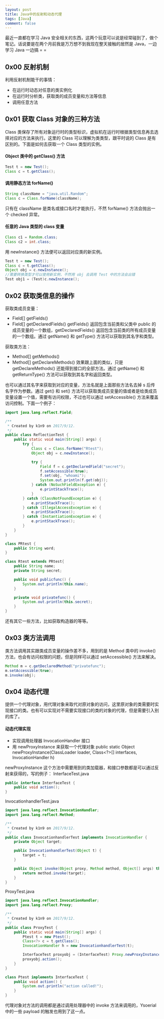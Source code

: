 ```yaml
---
layout: post
title: Java中的反射和动态代理
tags: [Java]
comment: false
---
```


最近一直都在学习 Java 安全相关的东西，这两个玩意可以说是经常碰到了，做个笔记。话说要是在两个月前我是万万想不到我现在整天接触的居然是 Java，一边学习 Java 一边搞 = =

## 0x00 反射机制
利用反射机制能干的事情：
- 在运行时动态对任意的类实例化
- 在运行时分析类，获取类的成员变量和方法等信息
- 调用任意方法

## 0x01 获取 Class 对象的三种方法
Class 类保存了所有对象运行时的类型标识，虚拟机在运行时根据类型信息再去选择对应的方法来执行。这里的 Class 可以理解为类类型，跟平时说的 Class 是有区别的。下面是如何去获取一个 Class 类型的实例。

#### Object 类中的 getClass() 方法
```java
Test t = new Test();
Class c = t.getClass();
```

#### 调用静态方法 forName()
```java
String className = "java.util.Random";
Class c = Class.forName(className);
```
只有在 className 是类名或接口名时才能执行，不然 forName() 方法会抛出一个 checked 异常。

#### 任意的 Java 类型的 class 变量
```java
Class c1 = Random.class;
Class c2 = int.class;
```

用 newInstance() 方法便可以返回对应类的新实例。
```java
Test t = new Test();
Class c = t.getClass();
Object obj = c.newInstance();
//需要转换类型才可以使用新实例，不然用 obj 去调用 Test 中的方法会出错
Test obj1 = (Test)c.newInstance();
```

## 0x02 获取类信息的操作
获取类成员变量：
- Field[] getFields()
- Field[] getDeclaredFields()
getFields() 返回包含当前类和父类中 public 的成员变量的一个数组，getDeclaredFields() 返回包含当前类的所有成员变量的一个数组。通过 getName() 和 getType() 方法可以获取到其名字和类型。

获取类方法：
- Method[] getMethods()
- Method[] getDeclareMethods()
效果跟上面的类似，只是 getDeclareMethods() 还能得到接口的全部方法。通过 getName() 和 getReturnType() 方法可以获取到其名字和返回类型。

也可以通过其名字来获取到对应的变量，方法名就是上面那些方法名去掉 s 后传名字作为参数。通过 get() 和 set() 方法可以获取类成员变量的值或者是给类成员变量设置一个值，需要有访问权限，不过也可以通过 setAccessible() 方法来覆盖访问控制。下面一个例子：
```java
import java.lang.reflect.Field;

/**
 * Created by k1n9 on 2017/9/12.
 */
public class ReflectionTest {
    public static void main(String[] args) {
        try {
            Class c = Class.forName("Rtest");
            Object obj = c.newInstance();

            try {
                Field f = c.getDeclaredField("secret");
                f.setAccessible(true);
                f.set(obj, "whoami");
                System.out.println(f.get(obj));
            } catch (NoSuchFieldException e) {
                e.printStackTrace();
            }
        } catch (ClassNotFoundException e) {
            e.printStackTrace();
        } catch (IllegalAccessException e) {
            e.printStackTrace();
        } catch (InstantiationException e) {
            e.printStackTrace();
        }
    }
}

class PRtest {
    public String word;
}

class Rtest extends PRtest{
    public String name;
    private String secret;

    public void publicfunc() {
        System.out.println(this.name);
    }

    private void privatefunc() {
        System.out.println(this.secret);
    }
}
```
还有其它一些方法，比如获取构造器的等等。

## 0x03 类方法调用
类方法调用其实跟类成员变量的操作差不多，用到的是 Method 类中的 invoke() 方法，也会有访问权限的问题，但是同样可以通过 setAccessible() 方法来解决。
```java
Method m = c.getDeclaredMethod("privatefunc");
m.setAccessible(true);
m.invoke(obj);
```

## 0x04 动态代理
提供一个代理对象，用代理对象来取代对原对象的访问，这里原对象的类需要时实现接口的类。也有可以实现对不需要实现接口的类的对象的代理，但是需要引入别的库了。

#### 动态代理实现
- 实现调用处理器 InvocationHandler 接口
- 用 newProxyInstance 来获取一个代理对象
public static Object newProxyInstance(ClassLoader loader, Class<?>[] interfaces, InvocationHandler h)

newProxyInstance 这个方法中需要用到的类加载器，和接口参数都是可以通过反射来获得的，写的例子：
InterfaceTest.java

```java
public interface InterfaceTest {
    public void action();
}
```

InvocationhandlerTest.java

```java
import java.lang.reflect.InvocationHandler;
import java.lang.reflect.Method;

/**
 * Created by k1n9 on 2017/9/12.
 */
public class InvocationhandlerTest implements InvocationHandler {
    private Object target;

    public InvocationhandlerTest(Object t) {
        target = t;
    }

    public Object invoke(Object proxy, Method method, Object[] args) throws Throwable {
        return method.invoke(target);
    }
}
```

ProxyTest.java

```java
import java.lang.reflect.InvocationHandler;
import java.lang.reflect.Proxy;

/**
 * Created by k1n9 on 2017/9/12.
 */
public class ProxyTest {
    public static void main(String[] args) {
        Ptest t = new Ptest();
        Class<?> c = t.getClass();
        InvocationHandler h = new InvocationhandlerTest(t);

        InterfaceTest proxyobj = (InterfaceTest) Proxy.newProxyInstance(c.getClassLoader(), c.getInterfaces(), h);
        proxyobj.action();
    }
}

class Ptest implements InterfaceTest {
    public void action() {
        System.out.println("action called!");
    }
}
```
代理对象对方法的调用都是通过调用处理器中的 invoke 方法来调用的，Ysoerial 中的一些 payload 的触发也用到了这一点。